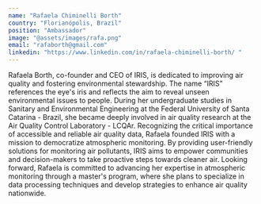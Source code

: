 ```yaml
---
name: "Rafaela Chiminelli Borth"
country: "Florianópolis, Brazil"
position: "Ambassador"
image: "@assets/images/rafa.png"
email: "rafaborth@gmail.com"
linkedin: "https://www.linkedin.com/in/rafaela-chiminelli-borth/ "
---
```


Rafaela Borth, co-founder and CEO of IRIS, is dedicated to improving air quality and fostering environmental stewardship. The name “IRIS” references the eye's iris and reflects the aim to reveal unseen environmental issues to people. During her undergraduate studies in Sanitary and Environmental Engineering at the Federal University of Santa Catarina - Brazil, she became deeply involved in air quality research at the Air Quality Control Laboratory - LCQAr. Recognizing the critical importance of accessible and reliable air quality data, Rafaela founded IRIS with a mission to democratize atmospheric monitoring. By providing user-friendly solutions for monitoring air pollutants, IRIS aims to empower communities and decision-makers to take proactive steps towards cleaner air. Looking forward, Rafaela is committed to advancing her expertise in atmospheric monitoring through a master's program, where she plans to specialize in data processing techniques and develop strategies to enhance air quality nationwide.
